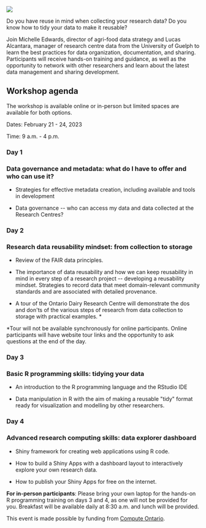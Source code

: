 ![](src/top-banner.png)

Do you have reuse in mind when collecting your research data? Do you know how to tidy your data to make it reusable?

Join Michelle Edwards, director of agri-food data strategy and Lucas Alcantara, manager of research centre data from the University of Guelph to learn the best practices for data organization, documentation, and sharing. Participants will receive hands-on training and guidance, as well as the opportunity to network with other researchers and learn about the latest data management and sharing development.

## Workshop agenda

The workshop is available online or in-person but limited spaces are available for both options.

Dates: February 21 - 24, 2023

Time: 9 a.m. - 4 p.m.

### Day 1

### Data governance and metadata: what do I have to offer and who can use it?

-   Strategies for effective metadata creation, including available and tools in development

-   Data governance -- who can access my data and data collected at the Research Centres?

### Day 2

### Research data reusability mindset: from collection to storage

-   Review of the FAIR data principles.

-   The importance of data reusability and how we can keep reusability in mind in every step of a research project -- developing a reusability mindset. Strategies to record data that meet domain-relevant community standards and are associated with detailed provenance.

-   A tour of the Ontario Dairy Research Centre will demonstrate the dos and don'ts of the various steps of research from data collection to storage with practical examples. \*

\*Tour will not be available synchronously for online participants. Online participants will have website tour links and the opportunity to ask questions at the end of the day.

### Day 3

### Basic R programming skills: tidying your data

-   An introduction to the R programming language and the RStudio IDE

-   Data manipulation in R with the aim of making a reusable "tidy" format ready for visualization and modelling by other researchers.

### Day 4

### Advanced research computing skills: data explorer dashboard

-   Shiny framework for creating web applications using R code.

-   How to build a Shiny Apps with a dashboard layout to interactively explore your own research data.

-   How to publish your Shiny Apps for free on the internet.

**For in-person participants**: Please bring your own laptop for the hands-on R programming training on days 3 and 4, as one will not be provided for you. Breakfast will be available daily at 8:30 a.m. and lunch will be provided.

This event is made possible by funding from [Compute Ontario](https://www.computeontario.ca/).
